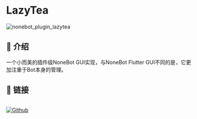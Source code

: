 # LazyTea

![nonebot_plugin_lazytea](https://socialify.git.ci/hlfzsi/nonebot_plugin_lazytea/image?description=1&issues=1&language=1&name=1&owner=1&stargazers=1&theme=Auto)


## 📄 介绍

一个小而美的插件级NoneBot GUI实现，与NoneBot Flutter GUI不同的是，它更加注重于Bot本身的管理。

## 🔗 链接
<p style="display: inline-flex">
  <a href="https://github.com/hlfzsi/nonebot_plugin_lazytea">
    <img src="https://img.shields.io/badge/Github-black?logo=Github" style="margin-right: 5px" alt="Github" />
  </a>
</p>